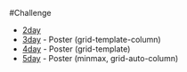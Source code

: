 #Challenge

- [2day](https://repl.it/@birdmoon/challenge-2day)
- [3day](https://repl.it/@birdmoon/3day) - Poster (grid-template-column)
- [4day](https://repl.it/@birdmoon/4day) - Poster (grid-template)
- [5day](https://repl.it/@birdmoon/5day) - Poster (minmax, grid-auto-column)
